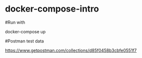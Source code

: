 # docker-compose-intro

#Run with 

docker-compose up

#Postman test data

https://www.getpostman.com/collections/d85f0458b3cbfe0551f7
